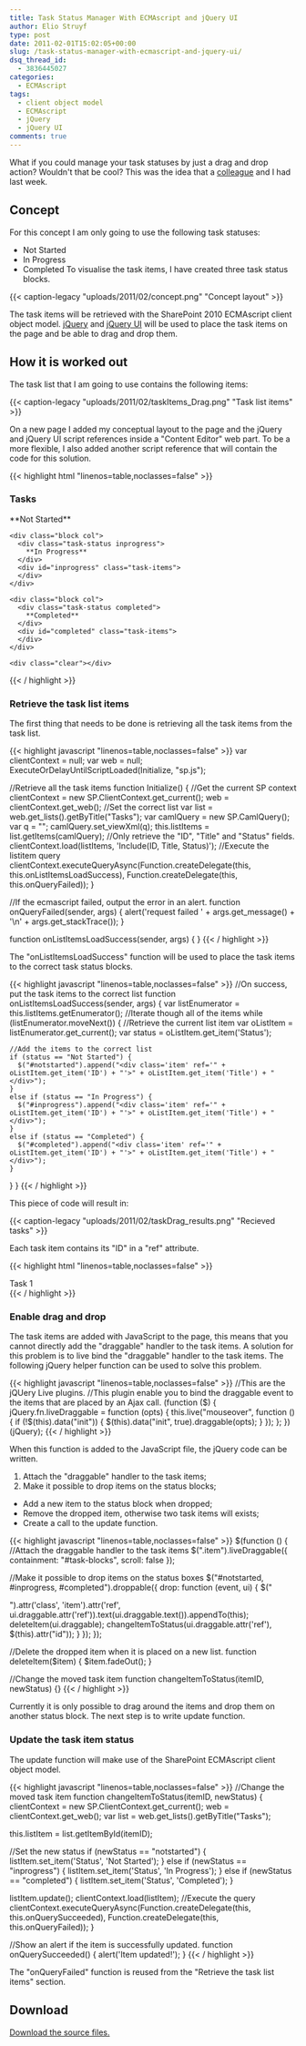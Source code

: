 ```yaml
---
title: Task Status Manager With ECMAscript and jQuery UI
author: Elio Struyf
type: post
date: 2011-02-01T15:02:05+00:00
slug: /task-status-manager-with-ecmascript-and-jquery-ui/
dsq_thread_id:
  - 3836445027
categories:
  - ECMAscript
tags:
  - client object model
  - ECMAscript
  - jQuery
  - jQuery UI
comments: true
---
```


What if you could manage your task statuses by just a drag and drop action? Wouldn't that be cool? This was the idea that a [colleague](http://sirhevling.wordpress.com/ "colleague") and I had last week.

## Concept

For this concept I am only going to use the following task statuses:

*   Not Started
*   In Progress
*   Completed
To visualise the task items, I have created three task status blocks.

{{< caption-legacy "uploads/2011/02/concept.png" "Concept layout" >}}

The task items will be retrieved with the SharePoint 2010 ECMAscript client object model.
[jQuery](http://jquery.com/ "jQuery") and [jQuery UI](http://jqueryui.com/ "jQuery UI") will be used to place the task items on the page and be able to drag and drop them.

## How it is worked out

The task list that I am going to use contains the following items:

{{< caption-legacy "uploads/2011/02/taskItems_Drag.png" "Task list items" >}}

On a new page I added my conceptual layout to the page and the jQuery and jQuery UI script references inside a "Content Editor" web part. To be a more flexible, I also added another script reference that will contain the code for this solution.

{{< highlight html "linenos=table,noclasses=false" >}}
<script src="jquery.min.js" type="text/javascript"><!--mce:0--></script>
<script src="jquery-ui-1.8.9.custom.min.js" type="text/javascript"></script>

<script src="EcmaTest.js" type="text/javascript"></script>
<link href="/_layouts/styles/tasks/EcmaTest.css" rel="stylesheet" type="text/css"/>

<div id="taskbox">
  
  ### Tasks
  
  <div id="task-blocks">
    <div class="block col">
      <div class="task-status notstarted">
        **Not Started**
      </div>
      <div id="notstarted" class="task-items">
      </div>
    </div>
    
    <div class="block col">
      <div class="task-status inprogress">
        **In Progress**
      </div>
      <div id="inprogress" class="task-items">
      </div>
    </div>
    
    <div class="block col">
      <div class="task-status completed">
        **Completed**
      </div>
      <div id="completed" class="task-items">
      </div>
    </div>
    
    <div class="clear"></div>
  </div>
</div>
{{< / highlight >}}

### Retrieve the task list items

The first thing that needs to be done is retrieving all the task items from the task list.

{{< highlight javascript "linenos=table,noclasses=false" >}}
var clientContext = null;
var web = null;
ExecuteOrDelayUntilScriptLoaded(Initialize, "sp.js");

//Retrieve all the task items
function Initialize() {
  //Get the current SP context
  clientContext = new SP.ClientContext.get_current();
  web = clientContext.get_web();
  //Set the correct list
  var list = web.get_lists().getByTitle("Tasks");
  var camlQuery = new SP.CamlQuery();
  var q = "<Where></Where>";
  camlQuery.set_viewXml(q);
  this.listItems = list.getItems(camlQuery);
  //Only retrieve the "ID", "Title" and "Status" fields.
  clientContext.load(listItems, 'Include(ID, Title, Status)');
  //Execute the listitem query
  clientContext.executeQueryAsync(Function.createDelegate(this, this.onListItemsLoadSuccess), Function.createDelegate(this, this.onQueryFailed));
}

//If the ecmascript failed, output the error in an alert.
function onQueryFailed(sender, args) {
  alert('request failed ' + args.get_message() + '\n' + args.get_stackTrace());
}

function onListItemsLoadSuccess(sender, args) { }
{{< / highlight >}}

The "onListItemsLoadSuccess" function will be used to place the task items to the correct task status blocks.

{{< highlight javascript "linenos=table,noclasses=false" >}}
//On success, put the task items to the correct list
function onListItemsLoadSuccess(sender, args) {
  var listEnumerator = this.listItems.getEnumerator();
  //Iterate though all of the items
  while (listEnumerator.moveNext()) {
    //Retrieve the current list item
    var oListItem = listEnumerator.get_current();
    var status = oListItem.get_item('Status');
    
    //Add the items to the correct list
    if (status == "Not Started") {
      $("#notstarted").append("<div class='item' ref='" + oListItem.get_item('ID') + "'>" + oListItem.get_item('Title') + "</div>");
    }
    else if (status == "In Progress") {
      $("#inprogress").append("<div class='item' ref='" + oListItem.get_item('ID') + "'>" + oListItem.get_item('Title') + "</div>");
    }
    else if (status == "Completed") {
      $("#completed").append("<div class='item' ref='" + oListItem.get_item('ID') + "'>" + oListItem.get_item('Title') + "</div>");
    }
  }
}
{{< / highlight >}}

This piece of code will result in:

{{< caption-legacy "uploads/2011/02/taskDrag_results.png" "Recieved tasks" >}}

Each task item contains its "ID" in a "ref" attribute.

{{< highlight html "linenos=table,noclasses=false" >}}
<div ref="1" class="item">Task 1</div>
{{< / highlight >}}

### Enable drag and drop

The task items are added with JavaScript to the page, this means that you cannot directly add the "draggable" handler to the task items. A solution for this problem is to live bind the "draggable" handler to the task items. The following jQuery helper function can be used to solve this problem.

{{< highlight javascript "linenos=table,noclasses=false" >}}
//This are the jQUery Live plugins.
//This plugin enable you to bind the draggable event to the items that are placed by an Ajax call.
(function ($) {
  jQuery.fn.liveDraggable = function (opts) {
    this.live("mouseover", function () {
      if (!$(this).data("init")) {
        $(this).data("init", true).draggable(opts);
      }
    });
  };
})(jQuery);
{{< / highlight >}}

When this function is added to the JavaScript file, the jQuery code can be written.

1.  Attach the "draggable" handler to the task items;
2.  Make it possible to drop items on the status blocks;
  *   Add a new item to the status block when dropped;
  *   Remove the dropped item, otherwise two task items will exists;
  *   Create a call to the update function.

{{< highlight javascript "linenos=table,noclasses=false" >}}
$(function () {
  //Attach the draggable handler to the task items
  $(".item").liveDraggable({ containment: "#task-blocks", scroll: false });
  
  //Make it possible to drop items on the status boxes
  $("#notstarted, #inprogress, #completed").droppable({
    drop: function (event, ui) {
      $("<div></div>").attr('class', 'item').attr('ref', ui.draggable.attr('ref')).text(ui.draggable.text()).appendTo(this);
      deleteItem(ui.draggable);
      changeItemToStatus(ui.draggable.attr('ref'), $(this).attr("id"));
    }
  });
});

//Delete the dropped item when it is placed on a new list.
function deleteItem($item) {
  $item.fadeOut();
}

//Change the moved task item
function changeItemToStatus(itemID, newStatus) {}
{{< / highlight >}}

Currently it is only possible to drag around the items and drop them on another status block. The next step is to write update function.

### Update the task item status

The update function will make use of the SharePoint ECMAscript client object model.

{{< highlight javascript "linenos=table,noclasses=false" >}}
//Change the moved task item
function changeItemToStatus(itemID, newStatus) {
  clientContext = new SP.ClientContext.get_current();
  web = clientContext.get_web();
  var list = web.get_lists().getByTitle("Tasks");
  
  this.listItem = list.getItemById(itemID);
  
  //Set the new status
  if (newStatus == "notstarted") {
    listItem.set_item('Status', 'Not Started');
  }
  else if (newStatus == "inprogress") {
    listItem.set_item('Status', 'In Progress');
  }
  else if (newStatus == "completed") {
    listItem.set_item('Status', 'Completed');
  }
  
  listItem.update();
  clientContext.load(listItem);
  //Execute the query
  clientContext.executeQueryAsync(Function.createDelegate(this, this.onQuerySucceeded), Function.createDelegate(this, this.onQueryFailed));
}

//Show an alert if the item is successfully updated.
function onQuerySucceeded() {
  alert('Item updated!');
}
{{< / highlight >}}

The "onQueryFailed" function is reused from the "Retrieve the task list items" section.

## Download

[Download the source files.](/uploads/2011/02/DragTasks.zip)